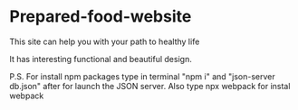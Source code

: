 # Prepared-food-website

This site can help you with your path to healthy life

It has interesting functional and beautiful design.

P.S. For install npm packages type in terminal "npm i" and "json-server db.json" after for launch the JSON server. Also type npx webpack for instal webpack
